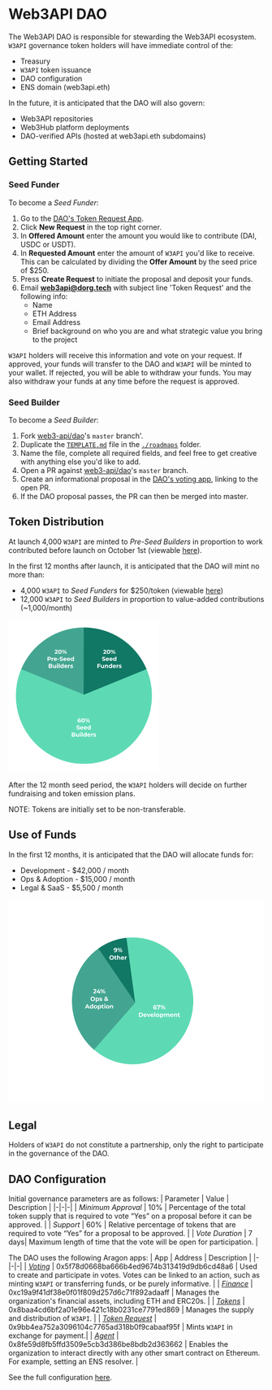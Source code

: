 # Web3API DAO

The Web3API DAO is responsible for stewarding the Web3API ecosystem. `W3API` governance token holders will have immediate control of the:
- Treasury
- `W3API` token issuance
- DAO configuration
- ENS domain (web3api.eth)

In the future, it is anticipated that the DAO will also govern:
- Web3API repositories
- Web3Hub platform deployments
- DAO-verified APIs (hosted at web3api.eth subdomains)

## Getting Started

### Seed Funder

To become a *Seed Funder*:

1. Go to the [DAO's Token Request App](https://client.aragon.org/#/w3api/0x9bb4ea752a3096104c7765ad318b0f9cabaaf95f/).
2. Click **New Request** in the top right corner.
3. In **Offered Amount** enter the amount you would like to contribute (DAI, USDC or USDT).
4. In **Requested Amount** enter the amount of `W3API` you'd like to receive. This can be calculated by dividing the **Offer Amount** by the seed price of $250.
5. Press **Create Request** to initiate the proposal and deposit your funds.
6. Email **web3api@dorg.tech** with subject line 'Token Request' and the following info:
   - Name
   - ETH Address
   - Email Address
   - Brief background on who you are and what strategic value you bring to the project

`W3API` holders will receive this information and vote on your request. If approved, your funds will transfer to the DAO and `W3API` will be minted to your wallet. If rejected, you will be able to withdraw your funds. You may also withdraw your funds at any time before the request is approved.

### Seed Builder

To become a *Seed Builder*:
1. Fork [web3-api/dao](https://github.com/web3-api/dao)'s `master` branch'.
2. Duplicate the [`TEMPLATE.md`](./roadmaps/TEMPLATE.md) file in the [`./roadmaps`](./roadmaps) folder.
3. Name the file, complete all required fields, and feel free to get creative with anything else you'd like to add.
4. Open a PR against [web3-api/dao](https://github.com/web3-api/dao)'s `master` branch.
5. Create an informational proposal in the [DAO's voting app](https://client.aragon.org/#/w3api/0x5f78d0668ba666b4ed9674b313419d9db6cd48a6/), linking to the open PR.
6. If the DAO proposal passes, the PR can then be merged into master.

## Token Distribution

At launch 4,000 `W3API` are minted to *Pre-Seed Builders* in proportion to work contributed before launch on October 1st (viewable [here](./token-allocations/pre-seed-builders.csv)).

In the first 12 months after launch, it is anticipated that the DAO will mint no more than:
- 4,000 `W3API` to *Seed Funders* for $250/token (viewable [here](./token-allocations/seed-funders.csv))
- 12,000 `W3API` to *Seed Builders* in proportion to value-added contributions (~1,000/month)

<img src="./img/token-distribution.png" height="300px"/>

After the 12 month seed period, the `W3API` holders will decide on further fundraising and token emission plans.

NOTE: Tokens are initially set to be non-transferable.

## Use of Funds

In the first 12 months, it is anticipated that the DAO will allocate funds for:
- Development - $42,000 / month
- Ops & Adoption - $15,000 / month
- Legal & SaaS - $5,500 / month

<img src="./img/fund-usage.png" height="400px"/>

## Legal

Holders of `W3API` do not constitute a partnership, only the right to participate in the governance of the DAO.

## DAO Configuration

Initial governance parameters are as follows:
| Parameter | Value | Description |
|-|-|-|
| *Minimum Approval* | 10% | Percentage of the total token supply that is required to vote “Yes” on a proposal before it can be approved. |
| *Support* | 60% | Relative percentage of tokens that are required to vote “Yes” for a proposal to be approved. |
| *Vote Duration* | 7 days| Maximum length of time that the vote will be open for participation. |

The DAO uses the following Aragon apps:
| App | Address | Description |
|-|-|-|
| *[Voting](https://help.aragon.org/article/19-voting)* | 0x5f78d0668ba666b4ed9674b313419d9db6cd48a6 | Used to create and participate in votes. Votes can be linked to an action, such as minting `W3API` or transferring funds, or be purely informative. |
| *[Finance](https://help.aragon.org/article/20-finance)* | 0xc19a9f41df38e0f01f809d257d6c71f892adaaff | Manages the organization's financial assets, including ETH and ERC20s. |
| *[Tokens](https://help.aragon.org/article/18-tokens)* | 0x8baa4cd6bf2a01e96e421c18b0231ce7791ed869 | Manages the supply and distribution of `W3API`. |
| *[Token Request](https://github.com/1Hive/token-request-app/blob/master/docs/user-guide.md)* | 0x9bb4ea752a3096104c7765ad318b0f9cabaaf95f | Mints `W3API` in exchange for payment.|
| *[Agent](https://help.aragon.org/article/37-agent)* | 0x8fe59d8fb5ffd3509e5cb3d386be8bdb2d363662 | Enables the organization to interact directly with any other smart contract on Ethereum. For example, setting an ENS resolver. |

See the full configuration [here](https://client.aragon.org/#/w3api/permissions/).
